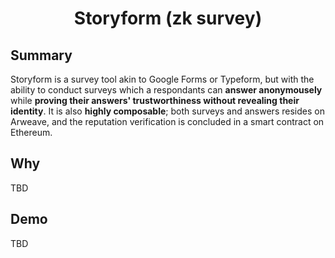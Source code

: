<div align="center">
  <h1>Storyform (zk survey)</h1>
</div>


## Summary
Storyform is a survey tool akin to Google Forms or Typeform, but with the ability to conduct surveys which a respondants can **answer anonymousely** while **proving their answers' trustworthiness without revealing their identity**. It is also **highly composable**; both surveys and answers resides on Arweave, and the reputation verification is concluded in a smart contract on Ethereum.

## Why
TBD


## Demo
TBD
